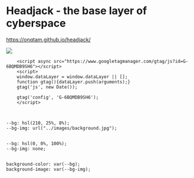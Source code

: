 # Headjack - the base layer of cyberspace

https://onqtam.github.io/headjack/

<a href="https://www.youtube.com/watch?v=pEl2vLTStWE"><img src="/img/youtube_first_talk_thumbnail.png"/></a>


<!-- Google tag (gtag.js) -->
        <script async src="https://www.googletagmanager.com/gtag/js?id=G-6BQMDB9SH6"></script>
        <script>
        window.dataLayer = window.dataLayer || [];
        function gtag(){dataLayer.push(arguments);}
        gtag('js', new Date());

        gtag('config', 'G-6BQMDB9SH6');
        </script>



    --bg: hsl(210, 25%, 8%);
    --bg-img: url("../images/background.jpg");


    --bg: hsl(0, 0%, 100%);
    --bg-img: none;


    background-color: var(--bg);
    background-image: var(--bg-img);